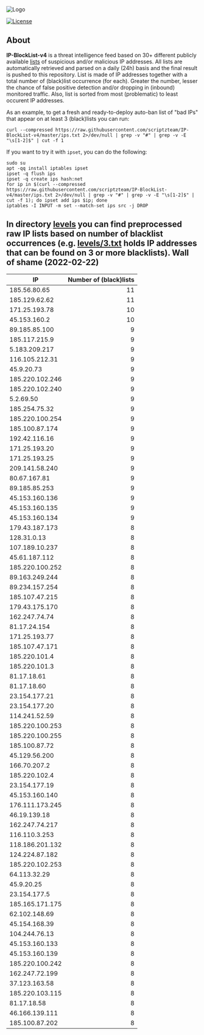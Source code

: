 ![Logo](https://i.imgur.com/PyKLAe7.png)

[![License](https://img.shields.io/badge/license-The_Unlicense-red.svg)](https://unlicense.org/)

About
----

**IP-BlockList-v4** is a threat intelligence feed based on 30+ different publicly available [lists](https://github.com/stamparm/maltrail) of suspicious and/or malicious IP addresses. All lists are automatically retrieved and parsed on a daily (24h) basis and the final result is pushed to this repository. List is made of IP addresses together with a total number of (black)list occurrence (for each). Greater the number, lesser the chance of false positive detection and/or dropping in (inbound) monitored traffic. Also, list is sorted from most (problematic) to least occurent IP addresses.

As an example, to get a fresh and ready-to-deploy auto-ban list of "bad IPs" that appear on at least 3 (black)lists you can run:

```
curl --compressed https://raw.githubusercontent.com/scriptzteam/IP-BlockList-v4/master/ips.txt 2>/dev/null | grep -v "#" | grep -v -E "\s[1-2]$" | cut -f 1
```

If you want to try it with `ipset`, you can do the following:

```
sudo su
apt -qq install iptables ipset
ipset -q flush ips
ipset -q create ips hash:net
for ip in $(curl --compressed https://raw.githubusercontent.com/scriptzteam/IP-BlockList-v4/master/ips.txt 2>/dev/null | grep -v "#" | grep -v -E "\s[1-2]$" | cut -f 1); do ipset add ips $ip; done
iptables -I INPUT -m set --match-set ips src -j DROP
```

In directory [levels](levels) you can find preprocessed raw IP lists based on number of blacklist occurrences (e.g. [levels/3.txt](levels/3.txt) holds IP addresses that can be found on 3 or more blacklists).
Wall of shame (2022-02-22)
----

|IP|Number of (black)lists|
|---|--:|
185.56.80.65|11
185.129.62.62|11
171.25.193.78|10
45.153.160.2|10
89.185.85.100|9
185.117.215.9|9
5.183.209.217|9
116.105.212.31|9
45.9.20.73|9
185.220.102.246|9
185.220.102.240|9
5.2.69.50|9
185.254.75.32|9
185.220.100.254|9
185.100.87.174|9
192.42.116.16|9
171.25.193.20|9
171.25.193.25|9
209.141.58.240|9
80.67.167.81|9
89.185.85.253|9
45.153.160.136|9
45.153.160.135|9
45.153.160.134|9
179.43.187.173|8
128.31.0.13|8
107.189.10.237|8
45.61.187.112|8
185.220.100.252|8
89.163.249.244|8
89.234.157.254|8
185.107.47.215|8
179.43.175.170|8
162.247.74.74|8
81.17.24.154|8
171.25.193.77|8
185.107.47.171|8
185.220.101.4|8
185.220.101.3|8
81.17.18.61|8
81.17.18.60|8
23.154.177.21|8
23.154.177.20|8
114.241.52.59|8
185.220.100.253|8
185.220.100.255|8
185.100.87.72|8
45.129.56.200|8
166.70.207.2|8
185.220.102.4|8
23.154.177.19|8
45.153.160.140|8
176.111.173.245|8
46.19.139.18|8
162.247.74.217|8
116.110.3.253|8
118.186.201.132|8
124.224.87.182|8
185.220.102.253|8
64.113.32.29|8
45.9.20.25|8
23.154.177.5|8
185.165.171.175|8
62.102.148.69|8
45.154.168.39|8
104.244.76.13|8
45.153.160.133|8
45.153.160.139|8
185.220.100.242|8
162.247.72.199|8
37.123.163.58|8
185.220.103.115|8
81.17.18.58|8
46.166.139.111|8
185.100.87.202|8
